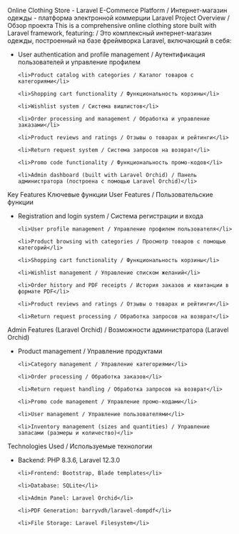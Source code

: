 Online Clothing Store - Laravel E-Commerce Platform / Интернет-магазин одежды - платформа электронной коммерции Laravel
Project Overview / Обзор проекта
This is a comprehensive online clothing store built with Laravel framework, featuring: / Это комплексный интернет-магазин одежды, построенный на базе фреймворка Laravel, включающий в себя:

<ul>
    <li>User authentication and profile management / Аутентификация пользователей и управление профилем</li>
    
    <li>Product catalog with categories / Каталог товаров с категориями</li>
    
    <li>Shopping cart functionality / Функциональность корзины</li>
    
    <li>Wishlist system / Система вишлистов</li>
    
    <li>Order processing and management / Обработка и управление заказами</li>
    
    <li>Product reviews and ratings / Отзывы о товарах и рейтинги</li>
    
    <li>Return request system / Система запросов на возврат</li>
    
    <li>Promo code functionality / Функциональность промо-кодов</li>
    
    <li>Admin dashboard (built with Laravel Orchid) / Панель администратора (построена с помощью Laravel Orchid)</li>
</ul>

Key Features Ключевые функции
User Features / Пользовательские функции
<ul>
    <li>Registration and login system / Система регистрации и входа</li>

    <li>User profile management / Управление профилем пользователя</li>
    
    <li>Product browsing with categories / Просмотр товаров с помощью категорий</li>
    
    <li>Shopping cart functionality / Функциональность корзины</li>
    
    <li>Wishlist management / Управление списком желаний</li>
    
    <li>Order history and PDF receipts / История заказов и квитанции в формате PDF</li>
    
    <li>Product reviews and ratings / Отзывы о товарах и рейтинги</li>
    
    <li>Return request processing / Обработка запросов на возврат</li>
</ul>

Admin Features (Laravel Orchid) / Возможности администратора (Laravel Orchid)
<ul>
    <li>Product management / Управление продуктами</li>
    
    <li>Category management / Управление категориями</li>
    
    <li>Order processing / Обработка заказов</li>
    
    <li>Return request handling / Обработка запросов на возврат</li>
    
    <li>Promo code management / Управление промо-кодами</li>
    
    <li>User management / Управление пользователями</li>
    
    <li>Inventory management (sizes and quantities) / Управление запасами (размеры и количество)</li>
</ul>

Technologies Used / Используемые технологии
<ul>
    <li>Backend: PHP 8.3.6, Laravel 12.3.0</li>
    
    <li>Frontend: Bootstrap, Blade templates</li>
    
    <li>Database: SQLite</li>
    
    <li>Admin Panel: Laravel Orchid</li>
    
    <li>PDF Generation: barryvdh/laravel-dompdf</li>
    
    <li>File Storage: Laravel Filesystem</li>
</ul>
